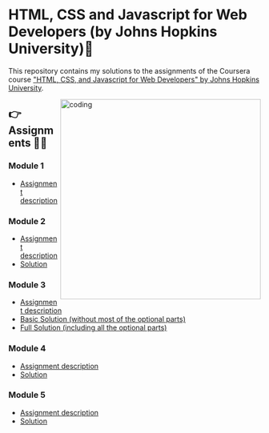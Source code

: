 # HTML, CSS and Javascript for Web Developers (by Johns Hopkins University)📃

This repository contains my solutions to the assignments of the Coursera course
["HTML, CSS, and Javascript for Web Developers" by Johns Hopkins University](https://www.coursera.org/learn/html-css-javascript-for-web-developers).


<img align ="right" alt = "coding" width  = "400" src = "https://cdn.dribbble.com/users/2646423/screenshots/5507196/computer.gif">

##  👉Assignments 🧑‍💻

### Module 1 
* [Assignment description](./Descriptions/assignment1/Assignment-1.md)

### Module 2
* [Assignment description](./Descriptions/assignment2/Assignment-2.md)
* [Solution](https://ravithemore.github.io/Coursera-Html-Css-and-Javascript-for-Web-Developers-Solutions-/Module-2/)

### Module 3
* [Assignment description](./Descriptions/assignment3/Assignment-3.md)
* [Basic Solution (without most of the optional parts)](https://goggle.github.io/Coursera_HTML-CSS-Javascript-for-Web-Developers/module3_solution/index_basic.html)
* [Full Solution (including all the optional parts)](https://ravithemore.github.io/Coursera-Html-Css-and-Javascript-for-Web-Developers-Solutions-/Module-3/)

### Module 4
* [Assignment description](./Descriptions/assignment4/Assignment-4.md)
* [Solution](https://ravithemore.github.io/Coursera-Html-Css-and-Javascript-for-Web-Developers-Solutions-/Module-4/)

### Module 5
* [Assignment description](./Descriptions/assignment5/Assignment-5.md)
* [Solution](https://ravithemore.github.io/Coursera-Html-Css-and-Javascript-for-Web-Developers-Solutions-/Module-5/)
